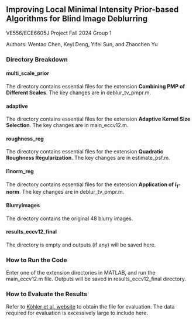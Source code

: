 ## Improving Local Minimal Intensity Prior-based Algorithms for Blind Image Deblurring

VE556/ECE6605J Project Fall 2024 Group 1

Authors: Wentao Chen, Keyi Deng, Yifei Sun, and Zhaochen Yu

### Directory Breakdown
#### multi\_scale\_prior

The directory contains essential files for the extension **Combining PMP of Different Scales**. The key changes are in deblur\_tv\_pmpr.m.

#### adaptive
The directory contains essential files for the extension **Adaptive Kernel Size Selection**. The key changes are in main\_eccv12.m.

#### roughness\_reg
The directory contains essential files for the extension **Quadratic Roughness Regularization**. The key changes are in estimate\_psf.m.

#### l1norm\_reg
The directory contains essential files for the extension **Application of $l_1$-norm**. The key changes are in deblur\_tv\_pmpr.m.

#### BlurryImages
The directory contains the original 48 blurry images.

#### results\_eccv12\_final
The directory is empty and outputs (if any) will be saved here.

### How to Run the Code
Enter one of the extension directories in MATLAB, and run the main_eccv12.m file. Outputs will be saved in results\_eccv12\_final directory.

### How to Evaluate the Results
Refer to [Köhler et al. website](https://webdav.tuebingen.mpg.de/pixel/benchmark4camerashake/src_files/Instructions_authors.html) to obtain the file for evaluation. The data required for evaluation is excessively large to include here.

